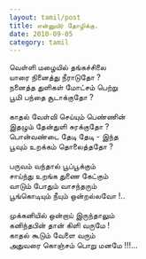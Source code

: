 ```yaml
---
layout: tamil/post
title: என்னுயிர் தோழிக்கு.
date: 2010-09-05
category: tamil
---
```


வெள்ளி மழையில் தங்கச்சிலை<br/>
யாரை நினைத்து நீராடுதோ ?<br/>
நனைத்த துளிகள் மோட்சம் பெற்று <br/>
பூமி பந்தை சூடாக்குதோ ?<br/>
<br/>
காதல் வேள்வி செய்யும் பெண்ணின்<br/>
இதழும் தேன்துளி சுரக்குதோ ?<br/>
பொன்வண்டை தேடி தேடி - இந்த<br/>
பூவும் உறக்கம் தொலைத்ததோ ?<br/>
<br/>
பருவம் வந்தால் பூப்பூக்கும்<br/>
சாய்ந்து உறங்க துணை கேட்கும்<br/>
வாடும் போதும் வாசந்தரும்<br/>
பூங்கொடியும் நீயும் ஒன்றல்லவோ !..<br/>
<br/>
முக்கனியில் ஒன்றாய் இருந்தாலும்<br/>
கனிந்தபின் தான் கிளி வருமே !<br/>
காதல் கூடும் வேளை வரும்<br/>
அதுவரை கொஞ்சம் பொறு மனமே !!!...<br/>
<br/>
